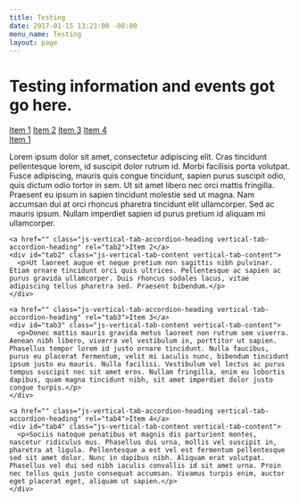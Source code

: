 ```yaml
---
title: Testing
date: 2017-01-15 13:23:00 -08:00
menu_name: Testing
layout: page
---
```


# Testing information and events got go here.

<div class="vertical-tabs-container">
  <div class="vertical-tabs">
    <a href="javascript:void(0)" class="js-vertical-tab vertical-tab is-active" rel="tab1">Item 1</a>
    <a href="javascript:void(0)" class="js-vertical-tab vertical-tab" rel="tab2">Item 2</a>
    <a href="javascript:void(0)" class="js-vertical-tab vertical-tab" rel="tab3">Item 3</a>
    <a href="javascript:void(0)" class="js-vertical-tab vertical-tab" rel="tab4">Item 4</a>
  </div>

  <div class="vertical-tab-content-container">
    <a href="" class="js-vertical-tab-accordion-heading vertical-tab-accordion-heading is-active" rel="tab1">Item 1</a>
    <div id="tab1" class="js-vertical-tab-content vertical-tab-content">
      <p>Lorem ipsum dolor sit amet, consectetur adipiscing elit. Cras tincidunt pellentesque lorem, id suscipit dolor rutrum id. Morbi facilisis porta volutpat. Fusce adipiscing, mauris quis congue tincidunt, sapien purus suscipit odio, quis dictum odio tortor in sem. Ut sit amet libero nec orci mattis fringilla. Praesent eu ipsum in sapien tincidunt molestie sed ut magna. Nam accumsan dui at orci rhoncus pharetra tincidunt elit ullamcorper. Sed ac mauris ipsum. Nullam imperdiet sapien id purus pretium id aliquam mi ullamcorper.</p>
    </div>

    <a href="" class="js-vertical-tab-accordion-heading vertical-tab-accordion-heading" rel="tab2">Item 2</a>
    <div id="tab2" class="js-vertical-tab-content vertical-tab-content">
      <p>Ut laoreet augue et neque pretium non sagittis nibh pulvinar. Etiam ornare tincidunt orci quis ultrices. Pellentesque ac sapien ac purus gravida ullamcorper. Duis rhoncus sodales lacus, vitae adipiscing tellus pharetra sed. Praesent bibendum.</p>
    </div>

    <a href="" class="js-vertical-tab-accordion-heading vertical-tab-accordion-heading" rel="tab3">Item 3</a>
    <div id="tab3" class="js-vertical-tab-content vertical-tab-content">
      <p>Donec mattis mauris gravida metus laoreet non rutrum sem viverra. Aenean nibh libero, viverra vel vestibulum in, porttitor ut sapien. Phasellus tempor lorem id justo ornare tincidunt. Nulla faucibus, purus eu placerat fermentum, velit mi iaculis nunc, bibendum tincidunt ipsum justo eu mauris. Nulla facilisi. Vestibulum vel lectus ac purus tempus suscipit nec sit amet eros. Nullam fringilla, enim eu lobortis dapibus, quam magna tincidunt nibh, sit amet imperdiet dolor justo congue turpis.</p>
    </div>

    <a href="" class="js-vertical-tab-accordion-heading vertical-tab-accordion-heading" rel="tab4">Item 4</a>
    <div id="tab4" class="js-vertical-tab-content vertical-tab-content">
      <p>Sociis natoque penatibus et magnis dis parturient montes, nascetur ridiculus mus. Phasellus dui urna, mollis vel suscipit in, pharetra at ligula. Pellentesque a est vel est fermentum pellentesque sed sit amet dolor. Nunc in dapibus nibh. Aliquam erat volutpat. Phasellus vel dui sed nibh iaculis convallis id sit amet urna. Proin nec tellus quis justo consequat accumsan. Vivamus turpis enim, auctor eget placerat eget, aliquam ut sapien.</p>
    </div>
  </div>
</div>
<script src="/javascript/vertical_tabs.js"></script>
